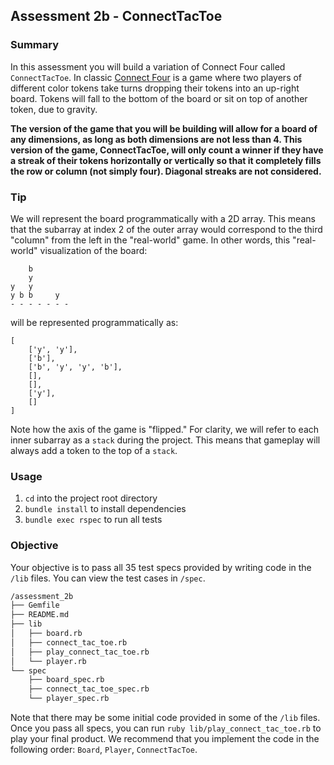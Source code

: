 ## Assessment 2b - ConnectTacToe

### Summary

In this assessment you will build a variation of Connect Four called
`ConnectTacToe`. In classic [Connect Four][connect-four-wiki] is a game where
two players of different color tokens take turns dropping their tokens into an
up-right board. Tokens will fall to the bottom of the board or sit on top of
another token, due to gravity.

**The version of the game that you will be building will allow for a board of
any dimensions, as long as both dimensions are not less than 4. This version of
the game, ConnectTacToe, will only count a winner if they have a streak of their
tokens horizontally or vertically so that it completely fills the row or column
(not simply four). Diagonal streaks are not considered.**

### Tip

We will represent the board programmatically with a 2D array. This means that
the subarray at index 2 of the outer array would correspond to the third
"column" from the left in the "real-world" game. In other words, this
"real-world" visualization of the board:

```
    b
    y
y   y
y b b     y
- - - - - - -
```

will be represented programmatically as:

```
[
    ['y', 'y'],
    ['b'],
    ['b', 'y', 'y', 'b'],
    [],
    [],
    ['y'],
    []
]
```

Note how the axis of the game is "flipped." For clarity, we will refer to each
inner subarray as a `stack` during the project. This means that gameplay will
always add a token to the top of a `stack`.

### Usage

1. `cd` into the project root directory
2. `bundle install` to install dependencies
3. `bundle exec rspec` to run all tests

### Objective

Your objective is to pass all 35 test specs provided by writing code in the
`/lib` files. You can view the test cases in `/spec`.

```bash
/assessment_2b
├── Gemfile
├── README.md
├── lib
│   ├── board.rb
│   ├── connect_tac_toe.rb
│   ├── play_connect_tac_toe.rb
│   └── player.rb
└── spec
    ├── board_spec.rb
    ├── connect_tac_toe_spec.rb
    └── player_spec.rb
```

Note that there may be some initial code provided in some of the `/lib` files.
Once you pass all specs, you can run `ruby lib/play_connect_tac_toe.rb` to play
your final product. We recommend that you implement the code in the following
order: `Board`, `Player`, `ConnectTacToe`.

[connect-four-wiki]: https://en.wikipedia.org/wiki/Connect_Four
